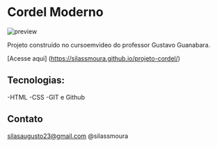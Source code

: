 # Cordel Moderno

![preview](../projeto-cordel/github/preview.png)


Projeto construído no cursoemvideo do professor
Gustavo Guanabara.

[Acesse aqui] (https://silassmoura.github.io/projeto-cordel/)

## Tecnologias:
-HTML
-CSS
-GIT e Github

## Contato
silasaugusto23@gmail.com
@silassmoura
